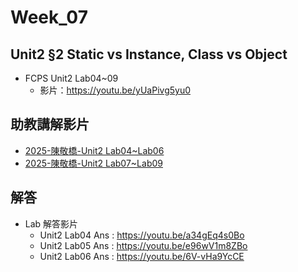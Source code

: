 # Week_07

## Unit2 §2 Static vs Instance, Class vs Object
   * FCPS Unit2 Lab04~09
      * 影片：https://youtu.be/yUaPivg5yu0
        
## 助教講解影片
* [2025-陳敬橋-Unit2 Lab04~Lab06](https://youtu.be/mHvwm5-Flfk)
* [2025-陳敬橋-Unit2 Lab07~Lab09](https://youtu.be/b4Ww2Efwbrc)
## 解答
  * Lab 解答影片
      * Unit2 Lab04 Ans : https://youtu.be/a34gEq4s0Bo
      * Unit2 Lab05 Ans : https://youtu.be/e96wV1m8ZBo
      * Unit2 Lab06 Ans : https://youtu.be/6V-vHa9YcCE
